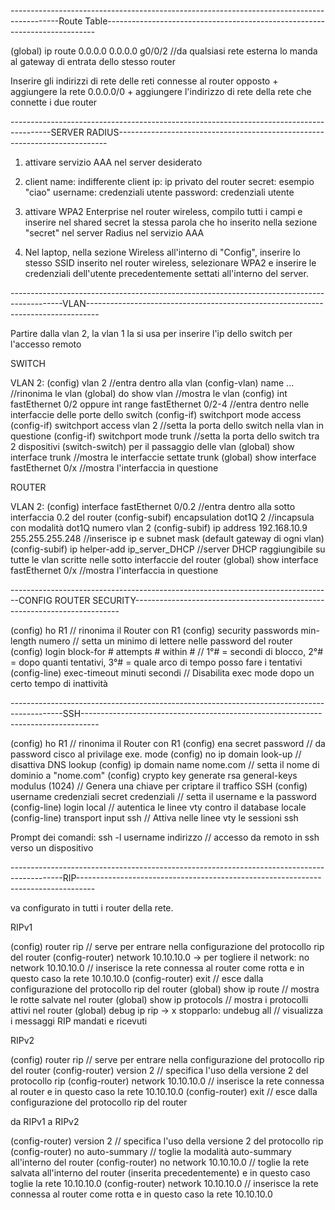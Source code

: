 ------------------------------------------------------------------------------------------Route Table---------------------------------------------------------------------------

(global) ip route 0.0.0.0 0.0.0.0 g0/0/2		//da qualsiasi rete esterna lo manda al gateway di entrata dello stesso router


Inserire gli indirizzi di rete delle reti connesse al router opposto + aggiungere la rete 0.0.0.0/0 + aggiungere l'indirizzo di rete della rete che connette i due router



----------------------------------------------------------------------------------------SERVER RADIUS---------------------------------------------------------------------------

1) attivare servizio AAA nel server desiderato

2) client name: indifferente
   client ip: ip privato del router
   secret: esempio "ciao"
   username: credenziali utente
   password: credenziali utente

3) attivare WPA2 Enterprise nel router wireless, compilo tutti i campi e inserire nel shared secret la stessa parola che ho inserito nella sezione "secret"
   nel server Radius nel servizio AAA

4) Nel laptop, nella sezione Wireless all'interno di "Config", inserire lo stesso SSID inserito nel router wireless, 
   selezionare WPA2 e inserire le credenziali dell'utente precedentemente settati all'interno del server.


-------------------------------------------------------------------------------------------VLAN---------------------------------------------------------------------------------

Partire dalla vlan 2, la vlan 1 la si usa per inserire l'ip dello switch per l'accesso remoto

SWITCH

VLAN 2:
(config) vlan 2										//entra dentro alla vlan
(config-vlan) name ...									//rinonima le vlan
(global) do show vlan									//mostra le vlan
(config) int fastEthernet 0/2   oppure    int range fastEthernet 0/2-4			//entra dentro nelle interfaccie delle porte dello switch
(config-if) switchport mode access
(config-if) switchport access vlan 2							//setta la porta dello switch nella vlan in questione
(config-if) switchport mode trunk							//setta la porta dello switch tra 2 dispositivi (switch-switch) per il passaggio delle vlan
(global) show interface trunk								//mostra le interfaccie settate trunk
(global) show interface fastEthernet 0/x						//mostra l'interfaccia in questione


ROUTER

VLAN 2:
(config) interface fastEthernet 0/0.2							//entra dentro alla sotto interfaccia 0.2 del router
(config-subif) encapsulation dot1Q 2							//incapsula con modalità dot1Q numero vlan 2
(config-subif) ip address 192.168.10.9 255.255.255.248					//inserisce ip e subnet mask (default gateway di ogni vlan)
(config-subif) ip helper-add ip_server_DHCP						//server DHCP raggiungibile su tutte le vlan scritte nelle sotto interfaccie del router
(global) show interface fastEthernet 0/x						//mostra l'interfaccia in questione


--------------------------------------------------------------------------------CONFIG ROUTER SECURITY--------------------------------------------------------------------------

(config) ho R1										// rinonima il Router con R1
(config) security passwords min-length numero						// setta un minimo di lettere nelle password del router
(config) login block-for # attempts # within #						// 1°# = secondi di blocco, 2°# = dopo quanti tentativi, 3°# = quale arco di tempo posso fare i tentativi
(config-line) exec-timeout minuti secondi						// Disabilita exec mode dopo un certo tempo di inattività


-------------------------------------------------------------------------------------------SSH----------------------------------------------------------------------------------

(config) ho R1										// rinonima il Router con R1
(config) ena secret password								// da password cisco al privilage exe. mode
(config) no ip domain look-up								// disattiva DNS lookup
(config) ip domain name nome.com							// setta il nome di dominio a "nome.com"
(config) crypto key generate rsa general-keys modulus (1024)				// Genera una chiave per criptare il traffico SSH
(config) username credenziali secret credenziali					// setta il username e la password
(config-line) login local								// autentica le linee vty contro il database locale
(config-line) transport input ssh							// Attiva nelle linee vty le sessioni ssh

Prompt dei comandi: ssh -l username indirizzo						// accesso da remoto in ssh verso un dispositivo 


-------------------------------------------------------------------------------------------RIP----------------------------------------------------------------------------------

va configurato in tutti i router della rete.

RIPv1

(config) router rip									// serve per entrare nella configurazione del protocollo rip del router
(config-router) network 10.10.10.0 -> per togliere il network: no network 10.10.10.0	// inserisce la rete connessa al router come rotta e in questo caso la rete 10.10.10.0
(config-router) exit									// esce dalla configurazione del protocollo rip del router
(global) show ip route									// mostra le rotte salvate nel router
(global) show ip protocols								// mostra i protocolli attivi nel router
(global) debug ip rip -> x stopparlo: undebug all					// visualizza i messaggi RIP mandati e ricevuti

RIPv2

(config) router rip									// serve per entrare nella configurazione del protocollo rip del router
(config-router) version 2								// specifica l'uso della versione 2 del protocollo rip
(config-router) network 10.10.10.0							// inserisce la rete connessa al router e in questo caso la rete 10.10.10.0
(config-router) exit									// esce dalla configurazione del protocollo rip del router

da RIPv1 a RIPv2

(config-router) version 2								// specifica l'uso della versione 2 del protocollo rip
(config-router) no auto-summary								// toglie la modalità auto-summary all'interno del router
(config-router) no network 10.10.10.0							// toglie la rete salvata all'interno del router (inserita precedentemente) e in questo caso toglie la rete 10.10.10.0
(config-router) network 10.10.10.0							// inserisce la rete connessa al router come rotta e in questo caso la rete 10.10.10.0
